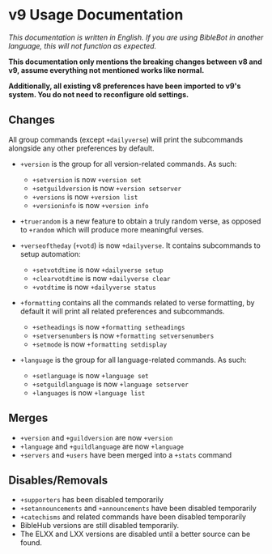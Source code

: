 # v9 Usage Documentation

*This documentation is written in English. If you are using BibleBot in another language, this will not function as expected.*

**This documentation only mentions the breaking changes between v8 and v9, assume everything not mentioned works like normal.**

**Additionally, all existing v8 preferences have been imported to v9's system. You do not need to reconfigure old settings.**

## Changes

All group commands (except `+dailyverse`) will print the subcommands alongside any other preferences by default.

* `+version` is the group for all version-related commands. As such:
  - `+setversion` is now `+version set`
  - `+setguildversion` is now `+version setserver`
  - `+versions` is now `+version list`
  - `+versioninfo` is now `+version info`

* `+truerandom` is a new feature to obtain a truly random verse, as opposed to `+random` which will produce more meaningful verses.

* `+verseoftheday` (`+votd`) is now `+dailyverse`. It contains subcommands to setup automation:
  - `+setvotdtime` is now `+dailyverse setup`
  - `+clearvotdtime` is now `+dailyverse clear`
  - `+votdtime` is now `+dailyverse status`

* `+formatting` contains all the commands related to verse formatting, by default it will print all related preferences and subcommands.
  - `+setheadings` is now `+formatting setheadings`
  - `+setversenumbers` is now `+formatting setversenumbers`
  - `+setmode` is now `+formatting setdisplay`

* `+language` is the group for all language-related commands. As such:
  - `+setlanguage` is now `+language set`
  - `+setguildlanguage` is now `+language setserver`
  - `+languages` is now `+language list`


## Merges

* `+version` and `+guildversion` are now `+version`
* `+language` and `+guildlanguage` are now `+language`
* `+servers` and `+users` have been merged into a `+stats` command

## Disables/Removals

* `+supporters` has been disabled temporarily
* `+setannouncements` and `+announcements` have been disabled temporarily
* `+catechisms` and related commands have been disabled temporarily
* BibleHub versions are still disabled temporarily.
* The ELXX and LXX versions are disabled until a better source can be found.